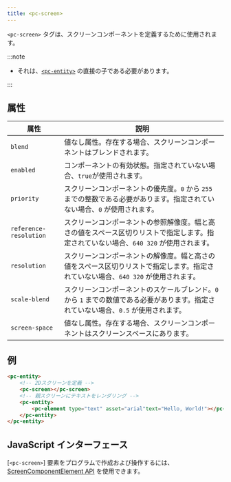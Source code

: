 ```yaml
---
title: <pc-screen>
---
```


`<pc-screen>` タグは、スクリーンコンポーネントを定義するために使用されます。

:::note

* それは、[`<pc-entity>`](../pc-entity) の直接の子である必要があります。

:::

## 属性

<div className="nowrap-first-col">

| 属性 | 説明 |
| --- | --- |
| `blend` | 値なし属性。存在する場合、スクリーンコンポーネントはブレンドされます。 |
| `enabled` | コンポーネントの有効状態。指定されていない場合、`true`が使用されます。 |
| `priority` | スクリーンコンポーネントの優先度。`0` から `255` までの整数である必要があります。指定されていない場合、`0` が使用されます。 |
| `reference-resolution` | スクリーンコンポーネントの参照解像度。幅と高さの値をスペース区切りリストで指定します。指定されていない場合、`640 320` が使用されます。 |
| `resolution` | スクリーンコンポーネントの解像度。幅と高さの値をスペース区切りリストで指定します。指定されていない場合、`640 320` が使用されます。 |
| `scale-blend` | スクリーンコンポーネントのスケールブレンド。`0` から `1` までの数値である必要があります。指定されていない場合、`0.5` が使用されます。 |
| `screen-space` | 値なし属性。存在する場合、スクリーンコンポーネントはスクリーンスペースにあります。 |

</div>

## 例

```html
<pc-entity>
    <!-- 2Dスクリーンを定義 -->
    <pc-screen></pc-screen>
    <!-- 親スクリーンにテキストをレンダリング -->
    <pc-entity>
        <pc-element type="text" asset="arial"text="Hello, World!"></pc-element>
    </pc-entity>
</pc-entity>
```

## JavaScript インターフェース

[`<pc-screen>`] 要素をプログラムで作成および操作するには、[ScreenComponentElement API](https://api.playcanvas.com/web-components/classes/ScreenComponentElement.html) を使用できます。
